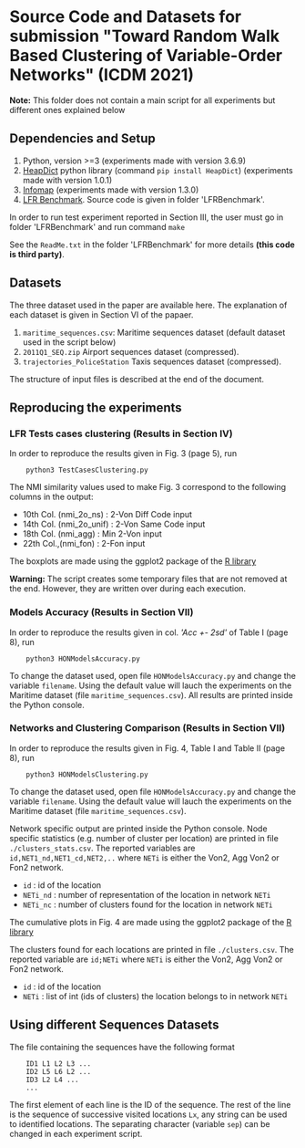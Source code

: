 # Source Code and Datasets for submission "Toward Random Walk Based Clustering of Variable-Order Networks" (ICDM 2021)

**Note:** This folder does not contain a main script for all experiments but different ones explained below 

## Dependencies and Setup

1. Python, version >=3 (experiments made with version 3.6.9)
2. [HeapDict](https://pypi.org/project/HeapDict/) python library (command `pip install HeapDict`) (experiments made with version 1.0.1)
3. [Infomap](https://www.mapequation.org/) (experiments made with version 1.3.0)
4. [LFR Benchmark](https://sites.google.com/site/andrealancichinetti/files). Source code is given in folder 'LFRBenchmark'.

In order to run test experiment reported in Section III, the user must go in folder 'LFRBenchmark' and run command `make` 

See the `ReadMe.txt` in the folder 'LFRBenchmark' for more details **(this code is third party)**.

## Datasets

The three dataset used in the paper are available here. The explanation of each dataset is given in Section VI of the papaer.

1. `maritime_sequences.csv`: Maritime sequences dataset (default dataset used in the script below)
2. `2011Q1_SEQ.zip` Airport sequences dataset (compressed). 
3. `trajectories_PoliceStation` Taxis sequences dataset (compressed). 

The structure of input files is described at the end of the document. 

## Reproducing the experiments

### LFR Tests cases clustering (Results in Section IV)

In order to reproduce the results given in Fig. 3 (page 5), run

        python3 TestCasesClustering.py

The NMI similarity values used to make Fig. 3 correspond to the following columns in the output:
- 10th Col. (nmi_2o_ns)   : 2-Von Diff Code input
- 14th Col. (nmi_2o_unif) : 2-Von Same Code input
- 18th Col. (nmi_agg)     : Min 2-Von       input
- 22th Col.,(nmi_fon)     : 2-Fon           input

The boxplots are made using the ggplot2 package of the [R library](https://cran.r-project.org/)

**Warning:** The script creates some temporary files that are not removed at the end.
However, they are written over during each execution.

### Models Accuracy (Results in Section VII)

In order to reproduce the results given in col. *'Acc +- 2sd'* of Table I (page 8), run 

        python3 HONModelsAccuracy.py

To change the dataset used, open file `HONModelsAccuracy.py` and change the variable `filename`.
Using the default value will lauch the experiments on the Maritime dataset (file `maritime_sequences.csv`). 
All results are printed inside the Python console.

### Networks and Clustering Comparison (Results in Section VII)

In order to reproduce the results given in Fig. 4, Table I and Table II (page 8), run 

        python3 HONModelsClustering.py

To change the dataset used, open file `HONModelsAccuracy.py` and change the variable `filename`.
Using the default value will lauch the experiments on the Maritime dataset (file `maritime_sequences.csv`). 

Network specific output are printed inside the Python console.
Node specific statistics (e.g. number of cluster per location) are printed in file `./clusters_stats.csv`.
The reported variables are `id,NET1_nd,NET1_cd,NET2,..` where `NETi` is either the Von2, Agg Von2 or Fon2 network.
- `id`     : id of the location
- `NETi_nd` : number of representation of  the location in network `NETi`
- `NETi_nc` : number of clusters found for the location in network `NETi`

The cumulative plots in Fig. 4 are made using the ggplot2 package of the [R library](https://cran.r-project.org/)

The clusters found for each locations are printed in file  `./clusters.csv`.
The reported variable are `id;NETi` where `NETi` is either the Von2, Agg Von2 or Fon2 network.
- `id`     : id of the location
- `NETi`   : list of int (ids of clusters) the location belongs to in network `NETi`

## Using different Sequences Datasets

The file containing the sequences have the following format

        ID1 L1 L2 L3 ...
        ID2 L5 L6 L2 ...
        ID3 L2 L4 ...
        ...

The first element of each line is the ID of the sequence. 
The rest of the line is the sequence of successive visited locations `Lx`, any string can be used to identified locations.
The separating character (variable `sep`) can be changed in each experiment script.

